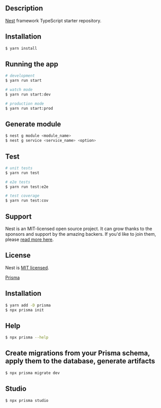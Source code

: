 ## Description

[Nest](https://github.com/nestjs/nest) framework TypeScript starter repository.

## Installation

```bash
$ yarn install
```

## Running the app

```bash
# development
$ yarn run start

# watch mode
$ yarn run start:dev

# production mode
$ yarn run start:prod
```


## Generate module

```bash
$ nest g module <module_name>
$ nest g service <service_name> <option>
```

## Test

```bash
# unit tests
$ yarn run test

# e2e tests
$ yarn run test:e2e

# test coverage
$ yarn run test:cov
```

## Support

Nest is an MIT-licensed open source project. It can grow thanks to the sponsors and support by the amazing backers. If you'd like to join them, please [read more here](https://docs.nestjs.com/support).



## License

Nest is [MIT licensed](LICENSE).


[Prisma](https://www.prisma.io/docs)

## Installation

```bash
$ yarn add -D prisma
$ npx prisma init
```
## Help

```bash
$ npx prisma --help
```

## Create migrations from your Prisma schema, apply them to the database, generate artifacts

```bash
$ npx prisma migrate dev
```


## Studio

```bash
$ npx prisma studio
```
